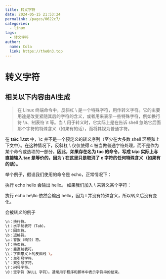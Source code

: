 ```yaml
---
title: 转义字符
date: 2024-05-15 21:53:24
permalink: /pages/0622c7/
categories:
  - linux
tags:
  - 转义字符
author: 
  name: Cola
  link: https://the0n3.top
---
```


# 转义字符

## 相关**以下内容由AI生成**

> 在 Linux 终端命令中，反斜杠 \ 是一个特殊字符，用作转义字符。它的主要用途是改变紧随其后的字符的含义，或者用来表示一些特殊字符，例如换行符 \n、制表符 \t 等。当 \ 用于转义时，它实际上是在告诉 shell 忽略它后面那个字符的特殊含义（如果有的话），而将其视为普通字符。

在 **ta\c 1.txt** 中，\c 并不是一个预定义的转义序列（至少在大多数 shell 环境和上下文中）。在这种情况下，反斜杠 \ 仅仅使得 c 被当做普通字符处理，而不是作为某个命令或选项的一部分。**因此，如果存在名为 tac 的命令，写成 ta\c 实际上与直接输入 tac 是等价的，因为 \ 在这里只是取消了 c 字符的任何特殊含义（如果有的话）。**

举个例子，假设我们使用的命令是 echo，正常情况下：

执行 echo hello 会输出 hello。
如果我们加入 \ 来转义某个字符：

执行 echo he\llo 依然会输出 hello，因为 l 并没有特殊含义，所以转义后没有变化。

会被转义的例子

```bash
\n：换行符。
\t：水平制表符（Tab）。
\r：回车符。
\b：退格符。
\a：警报（响铃）符。
\f：换页符。
\v：垂直制表符。
\\：字面意义上的反斜线 \。
\'：单引号字符。
\"：双引号字符。
\?：问号字符。
\0：空字符（NULL 字符）。通常用于程序和脚本中表示字符串的结束。
```

